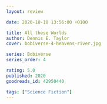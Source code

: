 ```yaml
---
layout: review

date: 2020-10-18 13:56:00 +0100

title: All these Worlds
author: Dennis E. Taylor
cover: bobiverse-4-heavens-river.jpg

series: Bobiverse
series_order: 4

rating: 5.0
published: 2020
goodreads_id: 42950440

tags: ["Science Fiction"]
---
```



